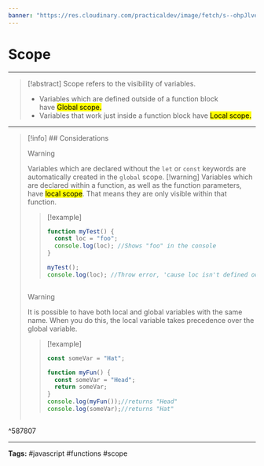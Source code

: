 ```yaml
---
banner: "https://res.cloudinary.com/practicaldev/image/fetch/s--ohpJlve1--/c_imagga_scale,f_auto,fl_progressive,h_420,q_auto,w_1000/https://res.cloudinary.com/drquzbncy/image/upload/v1586605549/javascript_banner_sxve2l.jpg"
---
```

# Scope
<hr> 

> [!abstract]
> Scope refers to the visibility of variables. 
> * Variables which are defined outside of a function block have <mark>Global scope.</mark>
> * Variables that work just inside a function block have <mark>Local scope.</mark>

<hr> 


> [!info] ## Considerations
> > [!warning]
> > Variables which are declared without the `let` or `const` keywords are automatically created in the `global` scope.
> > [!warning]
> > Variables which are declared within a function, as well as the function parameters, have <mark>local scope</mark>. That means they are only visible within that function.
> > > [!example]
> > > ```js
> > > function myTest() {
> > >   const loc = "foo";
> > >   console.log(loc); //Shows "foo" in the console
> > > }
> > > 
> > > myTest();
> > > console.log(loc); //Throw error, 'cause loc isn't defined outside "myTest" function
> > ```
> 
> > [!warning]
> > It is possible to have both local and global variables with the same name. When you do this, the local variable takes precedence over the global variable.
> > > [!example]
> > > ```js
> > > const someVar = "Hat";
> > > 
> > > function myFun() {
> > >   const someVar = "Head";
> > >   return someVar; 
> > > }
> > > console.log(myFun());//returns "Head"
> > > console.log(someVar);//returns "Hat"
> > ```
> 

^587807

<hr>
<b>Tags:</b> #javascript #functions #scope